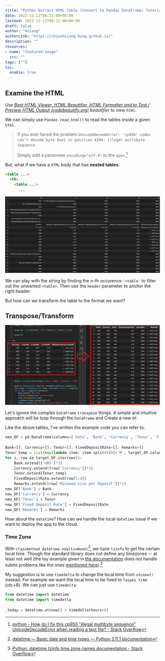 ```yaml
---
title: "Python Extract HTML Table (Convert to Pandas DataFrame) Tutorial"
date: 2022-12-12T08:21:00+08:00
lastmod: 2022-12-12T08:21:00+08:00
draft: false
author: "Hsiang"
authorLink: "https://chienhsiang-hung.github.io/"
description: ""
resources:
- name: "featured-image"
  src: ""
tags: [""]
toc:
  enable: true
---
```

## Examine the HTML
*Use [Best HTML Viewer, HTML Beautifier, HTML Formatter and to Test / Preview HTML Output (codebeautify.org)](https://codebeautify.org/htmlviewer) beautifier to view `html`.*

We can simply use `Pandas.read_html()` to read the tables inside a given `html`.

> If you ever faced the problem `UnicodeDecodeError: 'cp950' codec can't decode byte 0xe2 in position 4204: illegal multibyte sequence`
>
> Simply add a parameter `encoding="utf-8"` to the `open`.[^how-do-i-fix-this-cp950-illegal-multibyte-sequence-unicodedecodeerror-when-rea]

But, what if we have a `HTML` body that has **nested tables**.
```html
<table ...>
  <th>
    <table ...>
      ...
```
![nested tables](featured-image.png "nested tables")

We can play with the string by finding the n-th occurence `'<table'` to filter out the unwanted `<table>`. Then use the `header` parameter to anchor the right header.

But how can we transform the table to the format we want?
## Transpose/Transform
![Transpose-or-Transform-the-table](Transpose-or-Transform-the-table.png "Transpose-or-Transform-the-table.png")

Let's ignore the complex `DataFrame` `transpose` things. A simple and intuitive approach will be loop through the `DataFrame` and Create a new `DF`.

Like the above tables, I've written the example code you can refer to.
```python
new_DF = pd.DataFrame(columns=['Date', 'Bank', 'Currency', 'Tenor', 'Fixed Deposit Rate', 'Loan Rate', 'Remarks'])

Bank=[]; Currency=[]; Tenor=[]; FixedDepositRate=[]; Remarks=[]
Tenor_temp = list(map(lambda item: item.split()[0]+'M', target_DF.columns[1:4].to_list()))
for i, row in target_DF.iterrows():
    Bank.extend(['UBS']*3)
    Currency.extend([row['Currency']]*3)
    Tenor.extend(Tenor_temp)
    FixedDepositRate.extend(row[1:4])
    Remarks.extend([row['Minimum size per deposit']]*3)
new_DF['Bank'] = Bank
new_DF['Currency'] = Currency
new_DF['Tenor'] = Tenor
new_DF['Fixed Deposit Rate'] = FixedDepositRate
new_DF['Remarks'] = Remarks
```
How about the `datetime`? How can we handle the local `datetime` issue if we want to deploy the app to the cloud.
### Time Zone
With `classmethod datetime.now(tz=None)`[^datetime-Basic-date-and-time-types-Python-3.11.1-documentation], we have `tzinfo` to get the certain local time. Though the standard library does not define any timezones -- at least not well (the toy example given in [the documentation](http://docs.python.org/2/library/datetime.html#tzinfo-objects) does not handle subtle problems like the ones [mentioned here](http://pytz.sourceforge.net/#problems-with-localtime)).[^python-datetime-tzinfo-time-zone-names-documentation]

My suggestion is to use `timedelta` to change the local time from `utcnow()` instead. For example we want the local time to be fixed to `Taipei time` (utc+8). We can just use `timedelta`:
```python
from datetime import datetime
from datetime import timedelta

_today = datetime.utcnow() + timedelta(hours=8)
```


[^how-do-i-fix-this-cp950-illegal-multibyte-sequence-unicodedecodeerror-when-rea]: [python - How do I fix this cp950 "illegal multibyte sequence" UnicodeDecodeError when reading a text file? - Stack Overflow](https://stackoverflow.com/questions/49021589/how-do-i-fix-this-cp950-illegal-multibyte-sequence-unicodedecodeerror-when-rea)
[^datetime-Basic-date-and-time-types-Python-3.11.1-documentation]: [datetime — Basic date and time types — Python 3.11.1 documentation](https://docs.python.org/3/library/datetime.html#datetime.datetime.now)
[^python-datetime-tzinfo-time-zone-names-documentation]: [Python: datetime tzinfo time zone names documentation - Stack Overflow](https://stackoverflow.com/questions/15692906/python-datetime-tzinfo-time-zone-names-documentation)